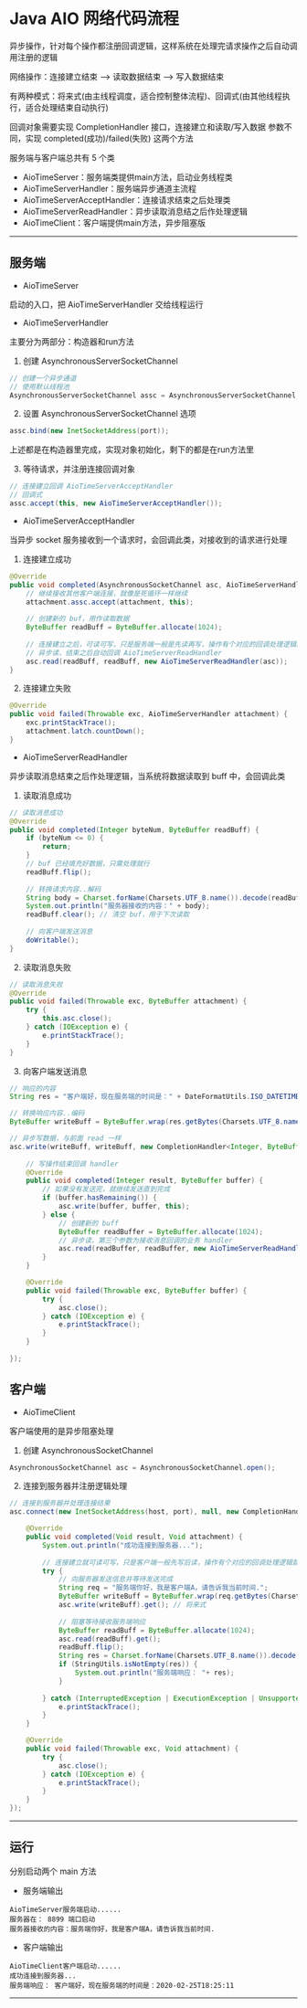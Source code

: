 #   Java AIO 网络代码流程

异步操作，针对每个操作都注册回调逻辑，这样系统在处理完请求操作之后自动调用注册的逻辑

网络操作：连接建立结束 --> 读取数据结束 --> 写入数据结束

有两种模式：将来式(由主线程调度，适合控制整体流程)、回调式(由其他线程执行，适合处理结束自动执行)

回调对象需要实现 CompletionHandler 接口，连接建立和读取/写入数据 参数不同，实现 completed(成功)/failed(失败) 这两个方法

服务端与客户端总共有 5 个类

-   AioTimeServer：服务端类提供main方法，启动业务线程类
-   AioTimeServerHandler：服务端异步通道主流程
-   AioTimeServerAcceptHandler：连接请求结束之后处理类
-   AioTimeServerReadHandler：异步读取消息结之后作处理逻辑
-   AioTimeClient：客户端提供main方法，异步阻塞版

----

##  服务端

-   AioTimeServer

启动的入口，把 AioTimeServerHandler 交给线程运行

-   AioTimeServerHandler

主要分为两部分：构造器和run方法

1.  创建 AsynchronousServerSocketChannel

```Java
// 创建一个异步通道
// 使用默认线程池
AsynchronousServerSocketChannel assc = AsynchronousServerSocketChannel.open();
```

2.  设置 AsynchronousServerSocketChannel 选项

```Java
assc.bind(new InetSocketAddress(port));
```

上述都是在构造器里完成，实现对象初始化，剩下的都是在run方法里

3.  等待请求，并注册连接回调对象

```Java
// 连接建立回调 AioTimeServerAcceptHandler
// 回调式
assc.accept(this, new AioTimeServerAcceptHandler());
```

-   AioTimeServerAcceptHandler

当异步 socket 服务接收到一个请求时，会回调此类，对接收到的请求进行处理

1.  连接建立成功

```Java
@Override
public void completed(AsynchronousSocketChannel asc, AioTimeServerHandler attachment) {
    // 继续接收其他客户端连接，就像是死循环一样继续
    attachment.assc.accept(attachment, this);
    
    // 创建新的 buf，用作读取数据
    ByteBuffer readBuff = ByteBuffer.allocate(1024);
    
    // 连接建立之后，可读可写，只是服务端一般是先读再写，操作有个对应的回调处理逻辑就行
    // 异步读，结束之后自动回调 AioTimeServerReadHandler
    asc.read(readBuff, readBuff, new AioTimeServerReadHandler(asc));
}
```

2.  连接建立失败

```Java
@Override
public void failed(Throwable exc, AioTimeServerHandler attachment) {
    exc.printStackTrace();
    attachment.latch.countDown();
}
```

-   AioTimeServerReadHandler

异步读取消息结束之后作处理逻辑，当系统将数据读取到 buff 中，会回调此类

1.  读取消息成功

```Java
// 读取消息成功
@Override
public void completed(Integer byteNum, ByteBuffer readBuff) {
    if (byteNum <= 0) {
        return;
    }
    // buf 已经填充好数据，只需处理就行
    readBuff.flip();
    
    // 转换请求内容..解码
    String body = Charset.forName(Charsets.UTF_8.name()).decode(readBuff).toString();
    System.out.println("服务器接收的内容：" + body);
    readBuff.clear(); // 清空 buf，用于下次读取
    
    // 向客户端发送消息
    doWritable();
}
```

2.  读取消息失败

```Java
// 读取消息失败
@Override
public void failed(Throwable exc, ByteBuffer attachment) {
    try {
        this.asc.close();
    } catch (IOException e) {
        e.printStackTrace();
    }
}
```

3.  向客户端发送消息

```Java
// 响应的内容
String res = "客户端好，现在服务端的时间是：" + DateFormatUtils.ISO_DATETIME_FORMAT.format(System.currentTimeMillis());

// 转换响应内容..编码
ByteBuffer writeBuff = ByteBuffer.wrap(res.getBytes(Charsets.UTF_8.name()));

// 异步写数据，与前面 read 一样
asc.write(writeBuff, writeBuff, new CompletionHandler<Integer, ByteBuffer>() {
    
    // 写操作结束回调 handler
    @Override
    public void completed(Integer result, ByteBuffer buffer) {
        // 如果没有发送完，就继续发送直到完成
        if (buffer.hasRemaining()) {
            asc.write(buffer, buffer, this);
        } else {
            // 创建新的 buff
            ByteBuffer readBuffer = ByteBuffer.allocate(1024);
            // 异步读，第三个参数为接收消息回调的业务 handler
            asc.read(readBuffer, readBuffer, new AioTimeServerReadHandler(asc));
        }
    }

    @Override
    public void failed(Throwable exc, ByteBuffer buffer) {
        try {
            asc.close();
        } catch (IOException e) {
            e.printStackTrace();
        }					
    }
    
});

```



##  客户端

-   AioTimeClient

客户端使用的是异步阻塞处理

1.  创建 AsynchronousSocketChannel

```Java
AsynchronousSocketChannel asc = AsynchronousSocketChannel.open();
```

2.  连接到服务器并注册逻辑处理

```Java
// 连接到服务器并处理连接结果
asc.connect(new InetSocketAddress(host, port), null, new CompletionHandler<Void, Void>() {

    @Override
    public void completed(Void result, Void attachment) {
        System.out.println("成功连接到服务器...");
        
        // 连接建立就可读可写，只是客户端一般先写后读，操作有个对应的回调处理逻辑就行
        try {
            // 向服务器发送信息并等待发送完成
            String req = "服务端你好，我是客户端A，请告诉我当前时间.";
            ByteBuffer writeBuff = ByteBuffer.wrap(req.getBytes(Charsets.UTF_8.name()));// 编码
            asc.write(writeBuff).get(); // 将来式
            
            // 阻塞等待接收服务端响应
            ByteBuffer readBuff = ByteBuffer.allocate(1024);
            asc.read(readBuff).get();
            readBuff.flip();
            String res = Charset.forName(Charsets.UTF_8.name()).decode(readBuff).toString(); // 解码
            if (StringUtils.isNotEmpty(res)) {
                System.out.println("服务端响应： "+ res);
            }
            
        } catch (InterruptedException | ExecutionException | UnsupportedEncodingException e) {
            e.printStackTrace();
        }
    }

    @Override
    public void failed(Throwable exc, Void attachment) {
        try {
            asc.close();
        } catch (IOException e) {
            e.printStackTrace();
        }
    }
});
```

----

##  运行

分别启动两个 main 方法

-   服务端输出

```
AioTimeServer服务端启动......
服务器在： 8899 端口启动
服务器接收的内容：服务端你好，我是客户端A，请告诉我当前时间.
```

-   客户端输出

```
AioTimeClient客户端启动......
成功连接到服务器...
服务端响应： 客户端好，现在服务端的时间是：2020-02-25T18:25:11

```

----

